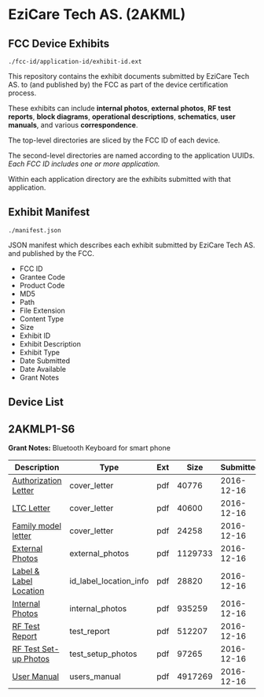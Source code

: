 # EziCare Tech AS. (2AKML)
## FCC Device Exhibits

```
./fcc-id/application-id/exhibit-id.ext
```

This repository contains the exhibit documents submitted by EziCare Tech AS. to (and published by) the FCC as part of the device certification process.

These exhibits can include **internal photos**, **external photos**, **RF test reports**, **block diagrams**, **operational descriptions**, **schematics**, **user manuals**, and various **correspondence**.

The top-level directories are sliced by the FCC ID of each device.

The second-level directories are named according to the application UUIDs. *Each FCC ID includes one or more application.*

Within each application directory are the exhibits submitted with that application. 

## Exhibit Manifest

```
./manifest.json
```

JSON manifest which describes each exhibit submitted by EziCare Tech AS. and published by the FCC.

- FCC ID
- Grantee Code
- Product Code
- MD5
- Path
- File Extension
- Content Type
- Size
- Exhibit ID
- Exhibit Description
- Exhibit Type
- Date Submitted
- Date Available
- Grant Notes

## Device List
## 2AKMLP1-S6
**Grant Notes:** Bluetooth Keyboard for smart phone

| Description | Type | Ext | Size | Submitted | Available |
| ----------- | ---- | --- | ---- | --------- | --------- |
| [Authorization Letter](2AKMLP1-S6/17d6fec13dcd49f8c3f7ff3718f379ef/3230621.pdf) | cover_letter | pdf | 40776 | 2016-12-16 | 2016-12-16 |
| [LTC Letter](2AKMLP1-S6/17d6fec13dcd49f8c3f7ff3718f379ef/3230622.pdf) | cover_letter | pdf | 40600 | 2016-12-16 | 2016-12-16 |
| [Family model letter](2AKMLP1-S6/17d6fec13dcd49f8c3f7ff3718f379ef/3230623.pdf) | cover_letter | pdf | 24258 | 2016-12-16 | 2016-12-16 |
| [External Photos](2AKMLP1-S6/17d6fec13dcd49f8c3f7ff3718f379ef/3230624.pdf) | external_photos | pdf | 1129733 | 2016-12-16 | 2016-12-16 |
| [Label & Label Location](2AKMLP1-S6/17d6fec13dcd49f8c3f7ff3718f379ef/3230625.pdf) | id_label_location_info | pdf | 28820 | 2016-12-16 | 2016-12-16 |
| [Internal Photos](2AKMLP1-S6/17d6fec13dcd49f8c3f7ff3718f379ef/3230626.pdf) | internal_photos | pdf | 935259 | 2016-12-16 | 2016-12-16 |
| [RF Test Report](2AKMLP1-S6/17d6fec13dcd49f8c3f7ff3718f379ef/3230629.pdf) | test_report | pdf | 512207 | 2016-12-16 | 2016-12-16 |
| [RF Test Set-up Photos](2AKMLP1-S6/17d6fec13dcd49f8c3f7ff3718f379ef/3230630.pdf) | test_setup_photos | pdf | 97265 | 2016-12-16 | 2016-12-16 |
| [User Manual](2AKMLP1-S6/17d6fec13dcd49f8c3f7ff3718f379ef/3230631.pdf) | users_manual | pdf | 4917269 | 2016-12-16 | 2016-12-16 |
